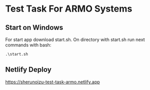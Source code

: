 # Test Task For ARMO Systems

## Start on Windows

For start app download start.sh. 
On directory with start.sh run next commands with bash:
 
```
.\start.sh
```

## Netlify Deploy

https://sherunoizu-test-task-armo.netlify.app



